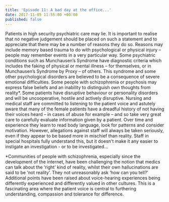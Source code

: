 ```yaml
---
title: 'Episode 11: A bad day at the office...'
date: 2017-11-05 11:55:00 +00:00
published: false
---
```


Patients in high security psychiatric care may lie. It is important to realise that no negative judgement should be placed on such a statement and to appreciate that there may be a number of reasons they do so. Reasons may include memory based trauma to do with psychological or physical injury – people may remember events in a very particular way. Some psychiatric conditions such as Munchausen’s Syndrome have diagnostic criteria which includes the faking of physical or mental illness – for themselves, or in Munchausen’s Syndrome by Proxy – of others. This syndrome and some other psychological disorders are believed to be a consequence of severe emotional difficulties. Some people with schizophrenia or psychosis may express false beliefs and an inability to distinguish own thoughts from reality\*. Some patients have disruptive behaviour or personality disorders and will be uncooperative, hostile and actively disruptive. Nursing and medical staff are committed to listening to the patient voice and astutely aware that many of the female patients have a dreadful history of not having their voices heard – in cases of abuse for example – and so take very great care to carefully evaluate information given by a patient. Over time and experience they learn to read body language, look for patterns and consider motivation. However, allegations against staff will always be taken seriously, even if they appear to be based more in mischief than reality. Staff in special hospitals fully understand this, but it doesn't make it any easier to instigate an investigation - or to be investigated…

\*Communities of people with schizophrenia, especially since the development of the internet, have been challenging the notion that medics can talk about the ‘right’ kind of reality, whilst their own hallucinations are said to be ‘not reality’. They not unreasonably ask ‘how can you tell?’ Additional points have been raised about voice-hearing experiences being differently experienced and differently valued in other cultures. This is a fascinating area where the patient voice is central to furthering understanding, compassion and tolerance for difference.